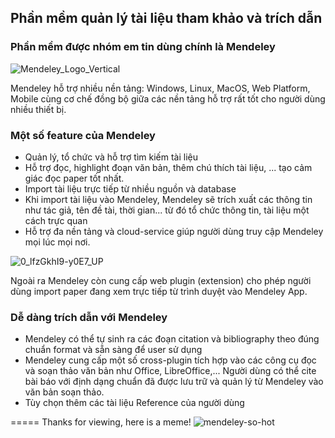 
## Phần mềm quản lý tài liệu tham khảo và trích dẫn

### Phần mềm được nhóm em tin dùng chính là **Mendeley**

![Mendeley_Logo_Vertical](https://user-images.githubusercontent.com/25763738/111575429-edfae900-87e0-11eb-9494-96449cfd7936.png)


Mendeley hỗ trợ nhiều nền tảng: Windows, Linux, MacOS, Web Platform, Mobile cùng cơ chế đồng bộ giữa các nền tảng hỗ trợ rất tốt cho người dùng nhiều thiết bị. 

### Một số feature của Mendeley
- Quản lý, tổ chức và hỗ trợ tìm kiếm tài liệu
- Hỗ trợ đọc, highlight đoạn văn bản, thêm chú thích tài liệu, ... tạo cảm giác đọc paper tốt nhất.
- Import tài liệu trực tiếp từ nhiều nguồn và database 
- Khi import tài liệu vào Mendeley, Mendeley sẽ trích xuất các thông tin như tác giả, tên đề tài, thời gian... từ đó tổ chức thông tin, tài liệu một cách trực quan
- Hỗ trợ đa nền tảng và cloud-service giúp người dùng truy cập Mendeley mọi lúc mọi nơi. 


![0_lfzGkhI9-y0E7_UP](https://user-images.githubusercontent.com/25763738/111575263-93618d00-87e0-11eb-9f2c-f4a3d4469ed1.png)


Ngoài ra Mendeley còn cung cấp web plugin (extension) cho phép người dùng import paper đang xem trực tiếp từ trình duyệt vào Mendeley App. 

### Dễ dàng trích dẫn với Mendeley
- Mendeley có thể tự sinh ra các đoạn citation và bibliography theo đúng chuẩn format và sẵn sàng để user sử dụng
- Mendeley cung cấp một số cross-plugin tích hợp vào các công cụ đọc và soạn thảo văn bản như Office, LibreOffice,... Người dùng có thể cite bài báo với định dạng chuẩn đã được lưu trữ và quản lý từ Mendeley vào văn bản soạn thảo.
- Tùy chọn thêm các tài liệu Reference của người dùng 


=====
Thanks for viewing, here is a meme!
![mendeley-so-hot](https://user-images.githubusercontent.com/25763738/111575702-8ee9a400-87e1-11eb-8d85-3047b48a291c.jpg)
